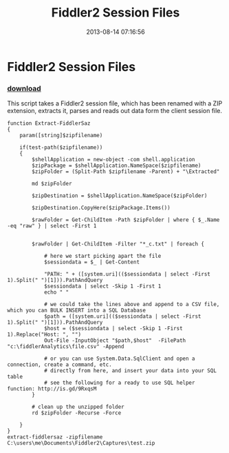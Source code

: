 ﻿---
pid:            4392
parent:         0
children:       
poster:         Thiago Silva
title:          Fiddler2 Session Files
date:           2013-08-14 07:16:56
description:    This script takes a Fiddler2 session file, which has been renamed with a ZIP extension, extracts it, parses and reads out data form the client session file.
format:         posh
---

# Fiddler2 Session Files

### [download](4392.ps1)  

This script takes a Fiddler2 session file, which has been renamed with a ZIP extension, extracts it, parses and reads out data form the client session file.

```posh
function Extract-FiddlerSaz
{
    param([string]$zipfilename)

    if(test-path($zipfilename))
    {	
        $shellApplication = new-object -com shell.application
        $zipPackage = $shellApplication.NameSpace($zipfilename)
        $zipFolder = (Split-Path $zipfilename -Parent) + "\Extracted"

        md $zipFolder

        $zipDestination = $shellApplication.NameSpace($zipFolder)
        
        $zipDestination.CopyHere($zipPackage.Items())

        $rawFolder = Get-ChildItem -Path $zipFolder | where { $_.Name -eq "raw" } | select -First 1

               
        $rawFolder | Get-ChildItem -Filter "*_c.txt" | foreach {

            # here we start picking apart the file
            $sessiondata = $_ | Get-Content

            "PATH: " + ([system.uri](($sessiondata | select -First 1).Split(" ")[1])).PathAndQuery
            $sessiondata | select -Skip 1 -First 1
            echo " "

            # we could take the lines above and append to a CSV file, which you can BULK INSERT into a SQL Database
            $path = ([system.uri](($sessiondata | select -First 1).Split(" ")[1])).PathAndQuery
            $host = ($sessiondata | select -Skip 1 -First 1).Replace("Host: ", "")
            Out-File -InputObject "$path,$host"  -FilePath "c:\fiddlerAnalytics\file.csv" -Append

            # or you can use System.Data.SqlClient and open a connection, create a command, etc.
            # directly from here, and insert your data into your SQL table
            # see the following for a ready to use SQL helper function: http://is.gd/9RxqsM
        }

        # clean up the unzipped folder
        rd $zipFolder -Recurse -Force
        
    }
}
extract-fiddlersaz -zipfilename C:\users\me\Documents\Fiddler2\Captures\test.zip
```
